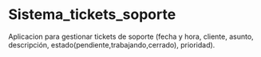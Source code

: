# Sistema_tickets_soporte
Aplicacion para gestionar tickets de soporte  (fecha y hora, cliente, asunto, descripción, estado(pendiente,trabajando,cerrado), prioridad).
